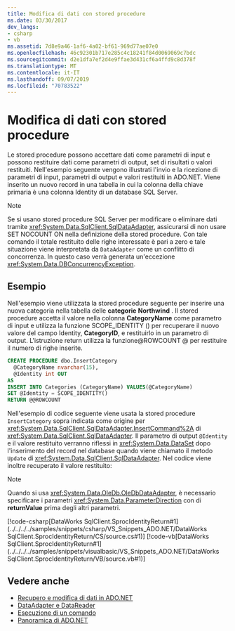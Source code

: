 ```yaml
---
title: Modifica di dati con stored procedure
ms.date: 03/30/2017
dev_langs:
- csharp
- vb
ms.assetid: 7d8e9a46-1af6-4a02-bf61-969d77ae07e0
ms.openlocfilehash: 46c92301b717e285c4c18241f84d0069069c7bdc
ms.sourcegitcommit: d2e1dfa7ef2d4e9ffae3d431cf6a4ffd9c8d378f
ms.translationtype: MT
ms.contentlocale: it-IT
ms.lasthandoff: 09/07/2019
ms.locfileid: "70783522"
---
```

# <a name="modifying-data-with-stored-procedures"></a>Modifica di dati con stored procedure
Le stored procedure possono accettare dati come parametri di input e possono restituire dati come parametri di output, set di risultati o valori restituiti. Nell'esempio seguente vengono illustrati l'invio e la ricezione di parametri di input, parametri di output e valori restituiti in ADO.NET. Viene inserito un nuovo record in una tabella in cui la colonna della chiave primaria è una colonna Identity di un database SQL Server.  
  
> [!NOTE]
> Se si usano stored procedure SQL Server per modificare o eliminare dati tramite <xref:System.Data.SqlClient.SqlDataAdapter>, assicurarsi di non usare SET NOCOUNT ON nella definizione della stored procedure. Con tale comando il totale restituito delle righe interessate è pari a zero e tale situazione viene interpretata da `DataAdapter` come un conflitto di concorrenza. In questo caso verrà generata un'eccezione <xref:System.Data.DBConcurrencyException>.  
  
## <a name="example"></a>Esempio  
 Nell'esempio viene utilizzata la stored procedure seguente per inserire una nuova categoria nella tabella delle **categorie** **Northwind** . Il stored procedure accetta il valore nella colonna **CategoryName** come parametro di input e utilizza la funzione SCOPE_IDENTITY () per recuperare il nuovo valore del campo Identity, **CategoryID**, e restituirlo in un parametro di output. L'istruzione return utilizza la funzione@ROWCOUNT @ per restituire il numero di righe inserite.  
  
```sql
CREATE PROCEDURE dbo.InsertCategory  
  @CategoryName nvarchar(15),  
  @Identity int OUT  
AS  
INSERT INTO Categories (CategoryName) VALUES(@CategoryName)  
SET @Identity = SCOPE_IDENTITY()  
RETURN @@ROWCOUNT  
```  
  
 Nell'esempio di codice seguente viene usata la stored procedure `InsertCategory` sopra indicata come origine per <xref:System.Data.SqlClient.SqlDataAdapter.InsertCommand%2A> di <xref:System.Data.SqlClient.SqlDataAdapter>. Il parametro di output `@Identity` e il valore restituito verranno riflessi in <xref:System.Data.DataSet> dopo l'inserimento del record nel database quando viene chiamato il metodo `Update` di <xref:System.Data.SqlClient.SqlDataAdapter>. Nel codice viene inoltre recuperato il valore restituito:  
  
> [!NOTE]
> Quando si usa <xref:System.Data.OleDb.OleDbDataAdapter>, è necessario specificare i parametri <xref:System.Data.ParameterDirection> con di **returnValue** prima degli altri parametri.  
  
 [!code-csharp[DataWorks SqlClient.SprocIdentityReturn#1](../../../../samples/snippets/csharp/VS_Snippets_ADO.NET/DataWorks SqlClient.SprocIdentityReturn/CS/source.cs#1)]
 [!code-vb[DataWorks SqlClient.SprocIdentityReturn#1](../../../../samples/snippets/visualbasic/VS_Snippets_ADO.NET/DataWorks SqlClient.SprocIdentityReturn/VB/source.vb#1)]  
  
## <a name="see-also"></a>Vedere anche

- [Recupero e modifica di dati in ADO.NET](retrieving-and-modifying-data.md)
- [DataAdapter e DataReader](dataadapters-and-datareaders.md)
- [Esecuzione di un comando](executing-a-command.md)
- [Panoramica di ADO.NET](ado-net-overview.md)
